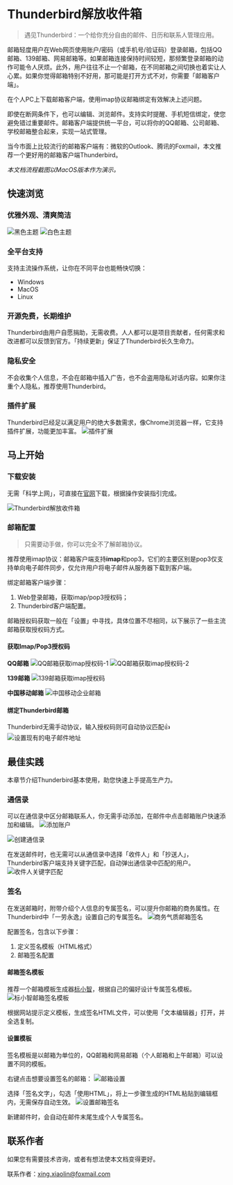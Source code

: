 # Thunderbird解放收件箱

> 遇见Thunderbird：一个给你充分自由的邮件、日历和联系人管理应用。

邮箱轻度用户在Web网页使用账户/密码（或手机号/验证码）登录邮箱，包括QQ邮箱、139邮箱、网易邮箱等。如果邮箱连接保持时间较短，那频繁登录邮箱的动作可能令人厌烦。此外，用户往往不止一个邮箱，在不同邮箱之间切换也着实让人心累。如果你觉得邮箱特别不好用，那可能是打开方式不对，你需要「邮箱客户端」。

在个人PC上下载邮箱客户端，使用imap协议邮箱绑定有效解决上述问题。

即使在断网条件下，也可以编辑、浏览邮件。支持实时提醒、手机短信绑定，使您避免错过重要邮件。邮箱客户端提供统一平台，可以将你的QQ邮箱、公司邮箱、学校邮箱整合起来，实现一站式管理。

当今市面上比较流行的邮箱客户端有：微软的Outlook、腾讯的Foxmail，本文推荐一个更好用的邮箱客户端Thunderbird。

*本文档流程截图以MacOS版本作为演示。*

## 快速浏览

### 优雅外观、清爽简洁

![黑色主题](assets/thunderbird-lookup.png)
![白色主题](assets/thunderbird-lookup2.png)

### 全平台支持

支持主流操作系统，让你在不同平台也能畅快切换：

- Windows
- MacOS
- Linux

### 开源免费，长期维护

Thunderbird由用户自愿捐助，无需收费。人人都可以是项目贡献者，任何需求和改进都可以反馈到官方。「持续更新」保证了Thunderbird长久生命力。

### 隐私安全

不会收集个人信息，不会在邮箱中插入广告，也不会盗用隐私对话内容。如果你注重个人隐私，推荐使用Thunderbird。

### 插件扩展

Thunderbird已经足以满足用户的绝大多数需求，像Chrome浏览器一样，它支持插件扩展，功能更加丰富。
![插件扩展](assets/thunderbird-plug.png)

## 马上开始

### 下载安装

无需「科学上网」，可直接在[官网](https://www.thunderbird.net/zh-CN/thunderbird/all/)下载，根据操作安装指引完成。

![Thunderbird解放收件箱](assets/thunderbird.png)

### 邮箱配置

> 只需要动手做，你可以完全不了解邮箱协议。

推荐使用imap协议：邮箱客户端支持**imap**和pop3，它们的主要区别是pop3仅支持单向电子邮件同步，仅允许用户将电子邮件从服务器下载到客户端。

绑定邮箱客户端步骤：

1. Web登录邮箱，获取imap/pop3授权码；
2. Thunderbird客户端配置。

邮箱授权码获取一般在「设置」中寻找，具体位置不尽相同，以下展示了一些主流邮箱获取授权码方式。

#### 获取Imap/Pop3授权码

**QQ邮箱**
![QQ邮箱获取imap授权码-1](assets/mail-qq.png)
![QQ邮箱获取imap授权码-2](assets/mail-qq-imap.png)

**139邮箱**
![139邮箱获取imap授权码](assets/mail-139.png)

**中国移动邮箱**
![中国移动企业邮箱](assets/chinamobile.png)

#### 绑定Thunderbird邮箱

Thunderbird无需手动协议，输入授权码则可自动协议匹配👍
![设置现有的电子邮件地址](assets/thunderbird-email.png)

## 最佳实践

本章节介绍Thunderbird基本使用，助您快速上手提高生产力。

### 通信录

可以在通信录中区分邮箱联系人，你无需手动添加，在邮件中点击邮箱账户快速添加和编辑。
![添加账户](assets/email-add-user.png)

![创建通信录](assets/email-add-menu.png)

在发送邮件时，也无需可以从通信录中选择「收件人」和「抄送人」，Thunderbird客户端支持关键字匹配，自动弹出通信录中匹配的用户。
![收件人关键字匹配](assets/email-word-match.png)

### 签名

在发送邮箱时，附带介绍个人信息的专属签名，可以提升你邮箱的商务属性。在Thunderbird中「一劳永逸」设置自己的专属签名。
![商务气质邮箱签名](assets/email-signature.png)

配置签名，包含以下步骤：

1. 定义签名模板（HTML格式）
2. 邮箱签名配置

#### 邮箱签名模板

推荐一个邮箱模板生成器[标小智](https://www.logosc.cn/email-signature-generator#templates)，根据自己的偏好设计专属签名模板。
![标小智邮箱签名模板](assets/email-signature-template.png)

根据网站提示定义模板，生成签名HTML文件，可以使用「文本编辑器」打开，并全选复制。

#### 设置模板

签名模板是以邮箱为单位的，QQ邮箱和网易邮箱（个人邮箱和上午邮箱）可以设置不同的模板。

右键点击想要设置签名的邮箱：
![邮箱设置](assets/mail-setting.png)

选择「签名文字」，勾选「使用HTML」，将上一步骤生成的HTML粘贴到编辑框内，无需保存自动生效。
![设置邮箱签名](assets/mail-setting-signature.png)

新建邮件时，会自动在邮件末尾生成个人专属签名。

## 联系作者

如果您有需要技术咨询，或者有想法使本文档变得更好。

联系作者：xing.xiaolin@foxmail.com
